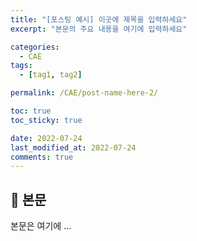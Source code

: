 ```yaml
---
title: "[포스팅 예시] 이곳에 제목을 입력하세요"
excerpt: "본문의 주요 내용을 여기에 입력하세요"

categories:
  - CAE
tags:
  - [tag1, tag2]

permalink: /CAE/post-name-here-2/

toc: true
toc_sticky: true

date: 2022-07-24
last_modified_at: 2022-07-24
comments: true
---
```


## 🦥 본문

본문은 여기에 ...
